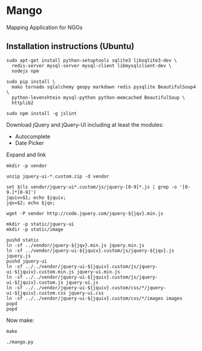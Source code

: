 # Mango

Mapping Application for NGOs

## Installation instructions (Ubuntu)

    sudo apt-get install python-setuptools sqlite3 libsqlite3-dev \
      redis-server mysql-server mysql-client libmysqlclient-dev \
      nodejs npm

    sudo pip install \
      mako tornado sqlalchemy geopy markdown redis pysqlite BeautifulSoup4 \
      python-levenshtein mysql-python python-memcached BeautifulSoup \
      httplib2
      
    sudo npm install -g jslint

Download jQuery and jQuery-UI including at least the modules:

-   Autocomplete
-   Date Picker

Expand and link
    
    mkdir -p vendor

    unzip jquery-ui-*.custom.zip -d vendor

    set $(ls vendor/jquery-ui*.custom/js/jquery-[0-9]*.js | grep -o '[0-9.]*[0-9]')
    jquiv=$1; echo $jquiv;
    jqv=$2; echo $jqv;

    wget -P vendor http://code.jquery.com/jquery-${jqv}.min.js

    mkdir -p static/jquery-ui
    mkdir -p static/image

    pushd static
    ln -sf ../vendor/jquery-${jqv}.min.js jquery.min.js
    ln -sf ../vendor/jquery-ui-${jquiv}.custom/js/jquery-${jqv}.js jquery.js
    pushd jquery-ui
    ln -sf ../../vendor/jquery-ui-${jquiv}.custom/js/jquery-ui-${jquiv}.custom.min.js jquery-ui.min.js
    ln -sf ../../vendor/jquery-ui-${jquiv}.custom/js/jquery-ui-${jquiv}.custom.js jquery-ui.js
    ln -sf ../../vendor/jquery-ui-${jquiv}.custom/css/*/jquery-ui-${jquiv}.custom.css jquery-ui.css
    ln -sf ../../vendor/jquery-ui-${jquiv}.custom/css/*/images images
    popd
    popd
    
    
Now make:

    make

    ./mango.py

